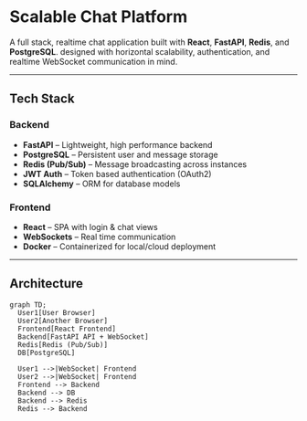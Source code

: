 # Scalable Chat Platform

A full stack, realtime chat application built with **React**, **FastAPI**, **Redis**, and **PostgreSQL**. designed with horizontal scalability, authentication, and realtime WebSocket communication in mind.

---

## Tech Stack

### Backend
- **FastAPI** – Lightweight, high performance backend
- **PostgreSQL** – Persistent user and message storage
- **Redis (Pub/Sub)** – Message broadcasting across instances
- **JWT Auth** – Token based authentication (OAuth2)
- **SQLAlchemy** – ORM for database models

### Frontend
- **React** – SPA with login & chat views
- **WebSockets** – Real time communication
- **Docker** – Containerized for local/cloud deployment

---

## Architecture

```mermaid
graph TD;
  User1[User Browser]
  User2[Another Browser]
  Frontend[React Frontend]
  Backend[FastAPI API + WebSocket]
  Redis[Redis (Pub/Sub)]
  DB[PostgreSQL]

  User1 -->|WebSocket| Frontend
  User2 -->|WebSocket| Frontend
  Frontend --> Backend
  Backend --> DB
  Backend --> Redis
  Redis --> Backend
